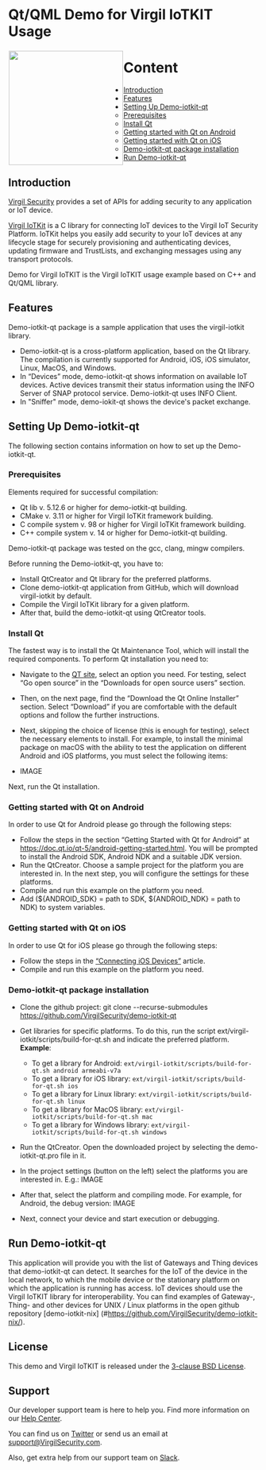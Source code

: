 # Qt/QML Demo for Virgil IoTKIT Usage
<a href="https://developer.virgilsecurity.com/docs"><img width="230px" src="https://cdn.virgilsecurity.com/assets/images/github/logos/iotkit/IoTKit.png" align="left" hspace="1" vspace="3"></a>






# Content
- [Introduction](#introduction)
- [Features](#features)	
- [Setting Up Demo-iotkit-qt](#setting-up-demo-iotkit-qt)	
  - [Prerequisites](#prerequisites)	
  - [Install Qt](#install-qt)
  - [Getting started with Qt on Android](#getting-started-with-qt-on-android)
  - [Getting started with Qt on iOS](#getting-started-with-qt-on-ios)	
  - [Demo-iotkit-qt package installation](#demo-iotkit-qt-package-installation)
- [Run Demo-iotkit-qt](#run-demo-iotkit-qt)



## Introduction
[Virgil Security](https://virgilsecurity.com) provides a set of APIs for adding security to any application or IoT device.

[Virgil IoTKit](https://github.com/virgilsecurity/virgil-iotkit/) is a C library for connecting IoT devices to the Virgil IoT Security Platform. IoTKit helps you easily add security to your IoT devices at any lifecycle stage for securely provisioning and authenticating devices, updating firmware and TrustLists, and exchanging messages using any transport protocols.

Demo for Virgil IoTKIT is the Virgil IoTKIT usage example based on C++ and Qt/QML library.

## Features
Demo-iotkit-qt package is a sample application that uses the virgil-iotkit library.

- Demo-iotkit-qt is a cross-platform application, based on the Qt library.  The compilation is currently supported for Android, iOS, iOS    simulator, Linux, MacOS, and Windows.
- In “Devices” mode, demo-iotkit-qt shows information on available IoT devices. Active devices transmit their status information using      the INFO Server of SNAP protocol service. Demo-iotkit-qt uses INFO Client.
- In "Sniffer" mode, demo-iokit-qt shows the device's packet exchange.

## Setting Up Demo-iotkit-qt
The following section contains information on how to set up the Demo-iotkit-qt.

### Prerequisites
Elements required for successful compilation:
- Qt lib v. 5.12.6 or higher for demo-iotkit-qt building.
- CMake v. 3.11 or higher for Virgil IoTKit framework building.
- С compile system v. 98 or higher for Virgil IoTKit framework building.
- С++ compile system v. 14 or higher for Demo-iotkit-qt building.

Demo-iotkit-qt package was tested on the gcc, clang, mingw compilers.

Before running the Demo-iotkit-qt, you have to:
- Install QtCreator and Qt library for the preferred platforms. 
- Clone demo-iotkit-qt application from GitHub, which will download virgil-iotkit by default. 
- Compile the Virgil IoTKit library for a given platform. 
- After that, build the demo-iotkit-qt using QtCreator tools.


### Install Qt
The fastest way is to install the Qt Maintenance Tool, which will install the required components. To perform Qt installation you need to:

- Navigate to the [QT site](#https://www.qt.io/download), select an option you need. For testing, select “Go open source” in the “Downloads for open source users” section.
- Then, on the next page, find the “Download the Qt Online Installer” section. Select “Download” if you are comfortable with the default options and follow the further instructions.
- Next, skipping the choice of license (this is enough for testing), select the necessary  elements to install. For example, to install the minimal package on macOS with the ability to test the application on different Android and iOS platforms, you must select the following items:

- IMAGE

Next, run the Qt installation.

### Getting started with Qt on Android
In order to use Qt for Android please go through the following steps:

- Follow the steps in the section “Getting Started with Qt for Android” at https://doc.qt.io/qt-5/android-getting-started.html. You will be prompted to install the Android SDK, Android NDK and a suitable JDK version.
- Run the QtCreator. Choose a sample project for the platform you are interested in. In the next step, you will configure the settings for these platforms.
- Compile and run this example on the platform you need.
- Add (${ANDROID_SDK} = path to  SDK, ${ANDROID_NDK} = path to NDK) to system variables.

### Getting started with Qt on iOS
In order to use Qt for iOS please go through the following steps:
- Follow the steps in the  [“Connecting iOS Devices”](#https://doc.qt.io/qtcreator/creator-developing-ios.html) article.
- Compile and run this example on the platform you need.

### Demo-iotkit-qt package installation
- Clone the github project: 
git clone --recurse-submodules https://github.com/VirgilSecurity/demo-iotkit-qt
- Get libraries for specific platforms. To do this, run the script ext/virgil-iotkit/scripts/build-for-qt.sh and indicate the preferred platform. 
  **Example**:
  - To get a library for Android: `ext/virgil-iotkit/scripts/build-for-qt.sh android armeabi-v7a`
  - To get a library for iOS library: `ext/virgil-iotkit/scripts/build-for-qt.sh ios`
  - To get a library for Linux library: `ext/virgil-iotkit/scripts/build-for-qt.sh linux`
  - To get a library for MacOS library: `ext/virgil-iotkit/scripts/build-for-qt.sh mac`
  - To get a library for Windows library: `ext/virgil-iotkit/scripts/build-for-qt.sh windows`
- Run the QtCreator. Open the downloaded project by selecting the demo-iotkit-qt.pro file in it.
- In the project settings (button on the left) select the platforms you are interested in. E.g.:
IMAGE

- After that, select the platform and compiling mode. For example, for Android, the debug version:
IMAGE
- Next, connect your device and start execution or debugging.

## Run Demo-iotkit-qt
This application will provide you with the list of Gateways and Thing devices that demo-iotkit-qt can detect. It searches for the IoT of the device in the local network, to which the mobile device or the stationary platform on which the application is running has access. IoT devices should use the Virgil IoTKIT library for interoperability. You can find examples of Gateway-, Thing- and other devices for UNIX / Linux platforms in the open github repository [demo-iotkit-nix] (#https://github.com/VirgilSecurity/demo-iotkit-nix/).

## License

This demo and Virgil IoTKIT is released under the [3-clause BSD License](LICENSE).

<div id='support'/>

## Support
Our developer support team is here to help you. Find more information on our [Help Center](https://help.virgilsecurity.com/).

You can find us on [Twitter](https://twitter.com/VirgilSecurity) or send us an email at support@VirgilSecurity.com.

Also, get extra help from our support team on [Slack](https://virgilsecurity.com/join-community).

